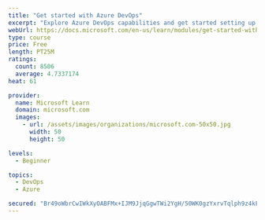 ```yaml
---
title: "Get started with Azure DevOps"
excerpt: "Explore Azure DevOps capabilities and get started setting up your own organization knowing what separates elite performers from low performers."
webUrl: https://docs.microsoft.com/en-us/learn/modules/get-started-with-devops/
type: course
price: Free
length: PT25M
ratings:
  count: 8506
  average: 4.7337174
heat: 61

provider:
  name: Microsoft Learn
  domain: microsoft.com
  images:
    - url: /assets/images/organizations/microsoft.com-50x50.jpg
      width: 50
      height: 50

levels:
  - Beginner

topics:
  - DevOps
  - Azure

secured: "Br49oWbrCwIWkXyOABFMx+IJM9JjqGgwTWi2YgH/50WK0gzYxrvTqlph9z4kFE9ApyIp0nD2K89srSnefXepoqcPnfILUjXzYoY3sPeabH8tQUCo/8c7KS+yNKocxw++nYMdwogOWzJuo/iAj8xQYGR6dk5tW9r7r+6f9DvHPdnqV1ZHsTdjZG06Bw5RZ8LmqeuQkOoo+ydJk0VjzsXMTvvNgNbF/BEPMS9XbclnHQUvIYAgZ7mV6C5UNHNftq53URlAwANYLa0JHach8o0V9yucj1TXxPj4X1lOMA6U5ukcF03Eai/aSPN9NdFGQs2nHNdA1L69MVJz43ul6SQVw9LMkKOwfo1pGjgLNF0bwXyL71f2sY58jmGF3LneFYlGFmZQNmo3iDnW/h8pBpbciu5q2+NW8pV49Xni4HihAIU=;5TPMq+iaYtOIRjKOn11YzQ=="
---
```



